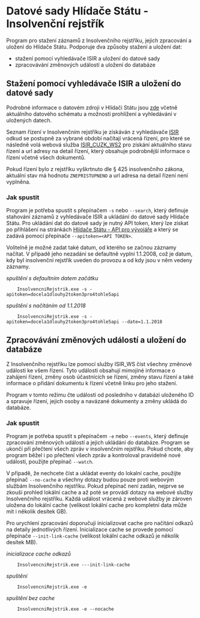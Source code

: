 # Datové sady Hlídače Státu - Insolvenční rejstřík

Program pro stažení záznamů z Insolvenčního rejstříku, jejich zpracování a uložení do Hlídače Státu. Podporuje dva způsoby stažení a uložení dat:
* stažení pomocí vyhledávače ISIR a uložení do datové sady
* zpracovávání změnových událostí a uložení do databáze

## Stažení pomocí vyhledávače ISIR a uložení do datové sady

Podrobné informace o datovém zdroji v Hlídači Státu jsou [zde](https://www.hlidacstatu.cz/data/Index/insolvencni-rejstrik) včetně aktuálního datového schématu a možnosti prohlížení a vyhledávání v uložených datech.

Seznam řízení v Insolvenčním rejstříku je získáván z vyhledávače [ISIR](https://isir.justice.cz/isir/common/index.do) odkud se postupně za vybrané období načítají vrácená řízení, pro které se následně volá webová služba [ISIR_CUZK_WS2](https://isir.justice.cz/isir/common/stat.do?kodStranky=SLEDOVANIWS) pro získání aktuálního stavu řízení a url adresy na detail řízení, který obsahuje podrobnější informace o řízení včetně všech dokumentů.

Pokud řízení bylo z rejstříku vyškrtnuto dle § 425 insolvenčního zákona, aktuální stav má hodnotu `ZNEPRISTUPNENO` a url adresa na detail řízení není vyplněna.

### Jak spustit

Program je potřeba spustit s přepínačem `-s` nebo `--search`, který definuje stahování záznamů z vyhledávače ISIR a ukládání do datové sady Hlídače Státu. Pro ukládání dat do datové sady je nutný API token, který lze získat po přihlášení na stránkách [Hlídače Státu - API pro vývojáře](https://www.hlidacstatu.cz/api/v1/Index) a který se zadává pomocí přepínače `--apitoken=<API TOKEN>`.

Volitelně je možné zadat také datum, od kterého se začnou záznamy načítat. V případě jeho nezadání se defaultně vyplní 1.1.2008, což je datum, kdy byl insolvenční rejstřík uveden do provozu a od kdy jsou v něm vedeny záznamy.

_spuštění s defaultním datem začátku_
```
    InsolvencniRejstrik.exe -s -apitoken=docela1dlouhy2token3pro4tohle5api
```

_spuštění s načítáním od 1.1.2018_
```
    InsolvencniRejstrik.exe -s -apitoken=docela1dlouhy2token3pro4tohle5api --date=1.1.2018
```


## Zpracovávání změnových událostí a uložení do databáze

Z Insolvenčního rejstříku lze pomocí služby ISIR_WS číst všechny změnové události ke všem řízení. Tyto události obsahují mimojiné informace o zahájení řízení, změny osob účastnících se řízení, změny stavu řízení a také informace o přidání dokumentu k řízení včetně linku pro jeho stažení.

Program v tomto režimu čte události od posledního v databázi uloženého ID a spravuje řízení, jejich osoby a navázané dokumenty a změny ukládá do databáze.

### Jak spustit

Program je potřeba spustit s přepínačem `-e` nebo `--events`, který definuje zpracování změnových událostí a jejich ukládání do databáze. Program se ukončí při přečtení všech zpráv v insolvenčním rejstříku. Pokud chcete, aby program běžel i po přečtení všech zpráv a kontroloval pravidelně nové události, použijte přepínač `--watch`.

V případě, že nechcete číst a ukládat eventy do lokalní cache, použijte přepínač `--no-cache` a všechny dotazy budou pouze proti webovým službám Insolvenčního rejstříku. Pokud přepínač není zadán, nejprve se zkouší prohled lokální cache a až poté se provádí dotazy na webové služby Insolvenčního rejstříku. Každá událost vrácená z webové služby je zároven uložena do lokální cache (velikost lokální cache pro kompletní data může mít i několik desítek GB).

Pro urychlení zpracování doporučuji inicializovat cache pro načítání odkazů na detaily jednotlivých řízení. Inicializace cache se provede pomocí přepínače `--init-link-cache` (velikost lokální cache odkazů je několik desítek MB).

_inicializace cache odkazů_
```
    InsolvencniRejstrik.exe ---init-link-cache
```

_spuštění_
```
    InsolvencniRejstrik.exe -e
```

_spuštění bez cache_
```
    InsolvencniRejstrik.exe -e --nocache
```

